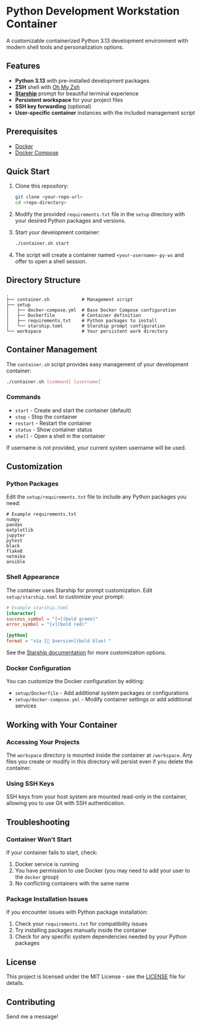 # Python Development Workstation Container

A customizable containerized Python 3.13 development environment with modern shell tools and personalization options.

## Features

- **Python 3.13** with pre-installed development packages
- **ZSH** shell with [Oh My Zsh](https://ohmyzsh.sh/)
- **[Starship](https://starship.rs/)** prompt for beautiful terminal experience
- **Persistent workspace** for your project files
- **SSH key forwarding** (optional)
- **User-specific container** instances with the included management script

## Prerequisites

- [Docker](https://docs.docker.com/get-docker/)
- [Docker Compose](https://docs.docker.com/compose/install/)

## Quick Start

1. Clone this repository:
   ```bash
   git clone <your-repo-url>
   cd <repo-directory>
   ```

2. Modify the provided `requirements.txt` file in the `setup` directory with your desired Python packages and versions.

3. Start your development container:
   ```bash
   ./container.sh start
   ```

4. The script will create a container named `<your-username>-py-ws` and offer to open a shell session.

## Directory Structure

```
.
├── container.sh            # Management script
├── setup
│   ├── docker-compose.yml  # Base Docker Compose configuration
│   ├── Dockerfile          # Container definition
│   ├── requirements.txt    # Python packages to install
│   └── starship.toml       # Starship prompt configuration
└── workspace               # Your persistent work directory
```

## Container Management

The `container.sh` script provides easy management of your development container:

```bash
./container.sh [command] [username]
```

### Commands

- `start` - Create and start the container (default)
- `stop` - Stop the container
- `restart` - Restart the container
- `status` - Show container status
- `shell` - Open a shell in the container

If username is not provided, your current system username will be used.

## Customization

### Python Packages

Edit the `setup/requirements.txt` file to include any Python packages you need:

```
# Example requirements.txt
numpy
pandas
matplotlib
jupyter
pytest
black
flake8
netmiko
ansible
```

### Shell Appearance

The container uses Starship for prompt customization. Edit `setup/starship.toml` to customize your prompt:

```toml
# Example starship.toml
[character]
success_symbol = "[➜](bold green)"
error_symbol = "[✗](bold red)"

[python]
format = "via [🐍 $version](bold blue) "
```

See the [Starship documentation](https://starship.rs/config/) for more customization options.

### Docker Configuration

You can customize the Docker configuration by editing:

- `setup/Dockerfile` - Add additional system packages or configurations
- `setup/docker-compose.yml` - Modify container settings or add additional services

## Working with Your Container

### Accessing Your Projects

The `workspace` directory is mounted inside the container at `/workspace`. Any files you create or modify in this directory will persist even if you delete the container.

### Using SSH Keys

SSH keys from your host system are mounted read-only in the container, allowing you to use Git with SSH authentication.

## Troubleshooting

### Container Won't Start

If your container fails to start, check:

1. Docker service is running
2. You have permission to use Docker (you may need to add your user to the `docker` group)
3. No conflicting containers with the same name

### Package Installation Issues

If you encounter issues with Python package installation:

1. Check your `requirements.txt` for compatibility issues
2. Try installing packages manually inside the container
3. Check for any specific system dependencies needed by your Python packages

## License

This project is licensed under the MIT License - see the [LICENSE](LICENSE) file for details.

## Contributing

Send me a message!